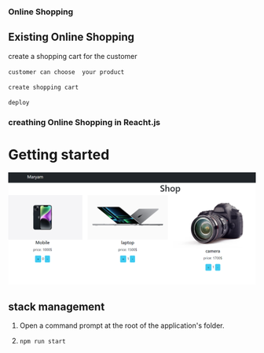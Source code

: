 ### Online Shopping



## Existing Online Shopping

create a shopping cart for the customer

`customer can choose  your product `

`create shopping cart`

`deploy`
### creathing Online Shopping in Reacht.js

# Getting started
![](img/online_shop.png)


## stack management

1. Open a command prompt at the root of the application's folder.

2. `npm run start`




